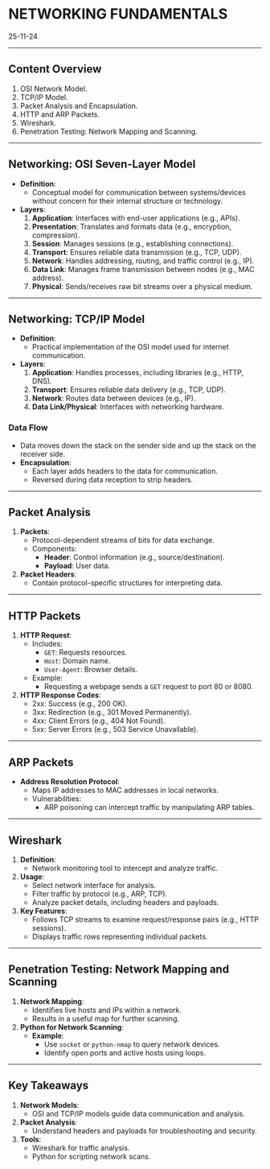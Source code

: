 # NETWORKING FUNDAMENTALS
25-11-24

---

## Content Overview
1. OSI Network Model.
2. TCP/IP Model.
3. Packet Analysis and Encapsulation.
4. HTTP and ARP Packets.
5. Wireshark.
6. Penetration Testing: Network Mapping and Scanning.

---

## Networking: OSI Seven-Layer Model
- **Definition**:
  - Conceptual model for communication between systems/devices without concern for their internal structure or technology.
- **Layers**:
  1. **Application**: Interfaces with end-user applications (e.g., APIs).
  2. **Presentation**: Translates and formats data (e.g., encryption, compression).
  3. **Session**: Manages sessions (e.g., establishing connections).
  4. **Transport**: Ensures reliable data transmission (e.g., TCP, UDP).
  5. **Network**: Handles addressing, routing, and traffic control (e.g., IP).
  6. **Data Link**: Manages frame transmission between nodes (e.g., MAC address).
  7. **Physical**: Sends/receives raw bit streams over a physical medium.

---

## Networking: TCP/IP Model
- **Definition**:
  - Practical implementation of the OSI model used for internet communication.
- **Layers**:
  1. **Application**: Handles processes, including libraries (e.g., HTTP, DNS).
  2. **Transport**: Ensures reliable data delivery (e.g., TCP, UDP).
  3. **Network**: Routes data between devices (e.g., IP).
  4. **Data Link/Physical**: Interfaces with networking hardware.

### Data Flow
- Data moves down the stack on the sender side and up the stack on the receiver side.
- **Encapsulation**:
  - Each layer adds headers to the data for communication.
  - Reversed during data reception to strip headers.

---

## Packet Analysis
1. **Packets**:
   - Protocol-dependent streams of bits for data exchange.
   - Components:
     - **Header**: Control information (e.g., source/destination).
     - **Payload**: User data.
2. **Packet Headers**:
   - Contain protocol-specific structures for interpreting data.

---

## HTTP Packets
1. **HTTP Request**:
   - Includes:
     - `GET`: Requests resources.
     - `Host`: Domain name.
     - `User-Agent`: Browser details.
   - Example:
     - Requesting a webpage sends a `GET` request to port 80 or 8080.
2. **HTTP Response Codes**:
   - 2xx: Success (e.g., 200 OK).
   - 3xx: Redirection (e.g., 301 Moved Permanently).
   - 4xx: Client Errors (e.g., 404 Not Found).
   - 5xx: Server Errors (e.g., 503 Service Unavailable).

---

## ARP Packets
- **Address Resolution Protocol**:
  - Maps IP addresses to MAC addresses in local networks.
  - Vulnerabilities:
    - ARP poisoning can intercept traffic by manipulating ARP tables.

---

## Wireshark
1. **Definition**:
   - Network monitoring tool to intercept and analyze traffic.
2. **Usage**:
   - Select network interface for analysis.
   - Filter traffic by protocol (e.g., ARP, TCP).
   - Analyze packet details, including headers and payloads.
3. **Key Features**:
   - Follows TCP streams to examine request/response pairs (e.g., HTTP sessions).
   - Displays traffic rows representing individual packets.

---

## Penetration Testing: Network Mapping and Scanning
1. **Network Mapping**:
   - Identifies live hosts and IPs within a network.
   - Results in a useful map for further scanning.
2. **Python for Network Scanning**:
   - **Example**:
     - Use `socket` or `python-nmap` to query network devices.
     - Identify open ports and active hosts using loops.

---

## Key Takeaways
1. **Network Models**:
   - OSI and TCP/IP models guide data communication and analysis.
2. **Packet Analysis**:
   - Understand headers and payloads for troubleshooting and security.
3. **Tools**:
   - Wireshark for traffic analysis.
   - Python for scripting network scans.